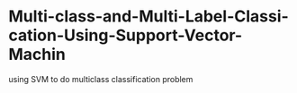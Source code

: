# Multi-class-and-Multi-Label-Classi-cation-Using-Support-Vector-Machin
using SVM to do multiclass classification problem
